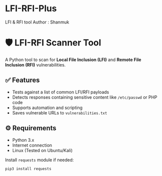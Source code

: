 # LFI-RFI-Plus
LFI &amp; RFI tool
Author : Shanmuk
# 🛡️ LFI-RFI Scanner Tool

A Python tool to scan for **Local File Inclusion (LFI)** and **Remote File Inclusion (RFI)** vulnerabilities.

## ✅ Features

- Tests against a list of common LFI/RFI payloads
- Detects responses containing sensitive content like `/etc/passwd` or PHP code
- Supports automation and scripting
- Saves vulnerable URLs to `vulnerabilities.txt`

## ⚙️ Requirements

- Python 3.x
- Internet connection
- Linux (Tested on Ubuntu/Kali)

Install `requests` module if needed:
```bash
pip3 install requests
